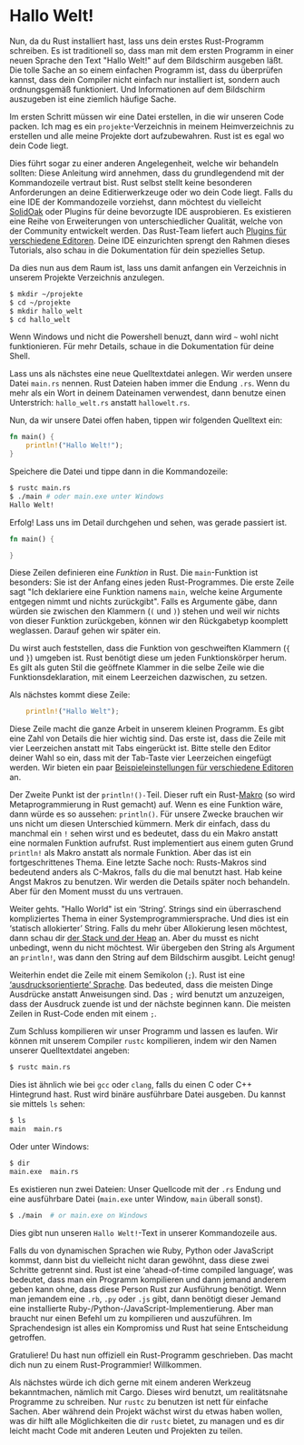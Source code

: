 # Hallo Welt!

Nun, da du Rust installiert hast, lass uns dein erstes Rust-Programm schreiben.
Es ist traditionell so, dass man mit dem ersten Programm in einer neuen Sprache
den Text "Hallo Welt!" auf dem Bildschirm ausgeben läßt. Die tolle Sache an so
einem einfachen Programm ist, dass du überprüfen kannst, dass dein Compiler
nicht einfach nur installiert ist, sondern auch ordnungsgemäß funktioniert.
Und Informationen auf dem Bildschirm auszugeben ist eine ziemlich häufige Sache.

Im ersten Schritt müssen wir eine Datei erstellen, in die wir unseren Code packen.
Ich mag es ein `projekte`-Verzeichnis in meinem Heimverzeichnis zu
erstellen und alle meine Projekte dort aufzubewahren. Rust ist es egal wo dein
Code liegt.

Dies führt sogar zu einer anderen Angelegenheit, welche wir behandeln sollten:
Diese Anleitung wird annehmen, dass du grundlegendend mit der Kommandozeile
vertraut bist. Rust selbst stellt keine besonderen Anforderungen an deine
Editierwerkzeuge oder wo dein Code liegt. Falls du eine IDE der Kommandozeile
vorziehst, dann möchtest du vielleicht [SolidOak][solidoak] oder Plugins für
deine bevorzugte IDE ausprobieren. Es existieren eine Reihe von Erweiterungen
von unterschiedlicher Qualität, welche von der Community entwickelt werden.
Das Rust-Team liefert auch [Plugins für verschiedene Editoren][plugins].
Deine IDE einzurichten sprengt den Rahmen dieses Tutorials, also schau in die
Dokumentation für dein spezielles Setup.

[solidoak]: https://github.com/oakes/SolidOak
[plugins]: https://github.com/rust-lang/rust/blob/master/src/etc/CONFIGS.md

Da dies nun aus dem Raum ist, lass uns damit anfangen ein Verzeichnis in unserem
Projekte Verzeichnis anzulegen.

```bash
$ mkdir ~/projekte
$ cd ~/projekte
$ mkdir hallo_welt
$ cd hallo_welt
```

Wenn Windows und nicht die Powershell benuzt, dann wird `~` wohl nicht
funktionieren. Für mehr Details, schaue in die Dokumentation für deine Shell.

Lass uns als nächstes eine neue Quelltextdatei anlegen. Wir werden unsere Datei
`main.rs` nennen. Rust Dateien haben immer die Endung `.rs`. Wenn du mehr
als ein Wort in deinem Dateinamen verwendest, dann benutze einen Unterstrich:
`hallo_welt.rs` anstatt `hallowelt.rs`.

Nun, da wir unsere Datei offen haben, tippen wir folgenden Quelltext ein:

```rust
fn main() {
    println!("Hallo Welt!");
}
```

Speichere die Datei und tippe dann in die Kommandozeile:

```bash
$ rustc main.rs
$ ./main # oder main.exe unter Windows
Hallo Welt!
```

Erfolg! Lass uns im Detail durchgehen und sehen, was gerade passiert ist.

```rust
fn main() {

}
```

Diese Zeilen definieren eine *Funktion* in Rust. Die `main`-Funktion ist
besonders: Sie ist der Anfang eines jeden Rust-Programmes. Die erste Zeile sagt
"Ich deklariere eine Funktion namens `main`, welche keine Argumente entgegen
nimmt und nichts zurückgibt". Falls es Argumente gäbe, dann würden sie zwischen
den Klammern (`(` und `)`) stehen und weil wir nichts von dieser Funktion
zurückgeben, können wir den Rückgabetyp koomplett weglassen. Darauf gehen
wir später ein.

Du wirst auch feststellen, dass die Funktion von geschweiften Klammern (`{` und
`}`) umgeben ist. Rust benötigt diese um jeden Funktionskörper herum. Es gilt
als guten Stil die geöffnete Klammer in die selbe Zeile wie die
Funktionsdeklaration, mit einem Leerzeichen dazwischen, zu setzen.

Als nächstes kommt diese Zeile:

```rust
    println!("Hallo Welt");
```

Diese Zeile macht die ganze Arbeit in unserem kleinen Programm. Es gibt eine
Zahl von Details die hier wichtig sind. Das erste ist, dass die Zeile mit
vier Leerzeichen anstatt mit Tabs eingerückt ist. Bitte stelle den Editor
deiner Wahl so ein, dass mit der Tab-Taste vier Leerzeichen eingefügt werden.
Wir bieten ein paar [Beispieleinstellungen für verschiedene Editoren][configs]
an.

[configs]: https://github.com/rust-lang/rust/tree/master/src/etc/CONFIGS.md

Der Zweite Punkt ist der `println!()-`Teil. Dieser ruft ein Rust-[Makro][macro]
(so wird Metaprogrammierung in Rust gemacht) auf. Wenn es eine
Funktion wäre, dann würde es so aussehen: `println()`. Für unsere Zwecke
brauchen wir uns nicht um diesen Unterschied kümmern. Merk dir einfach, dass du
manchmal ein `!` sehen wirst und es bedeutet, dass du ein Makro anstatt eine
normalen Funktion aufrufst. Rust implementiert aus einem guten Grund
`println!` als Makro anstatt als normale Funktion. Aber das ist ein
fortgeschrittenes Thema. Eine letzte Sache noch: Rusts-Makros sind bedeutend
anders als C-Makros, falls du die mal benutzt hast. Hab keine Angst Makros zu
benutzen. Wir werden die Details später noch behandeln. Aber für den Moment
musst du uns vertrauen.

[macro]: Makros.md

Weiter gehts. "Hallo World" ist ein ‘String’. Strings sind ein überraschend
kompliziertes Thema in einer Systemprogrammiersprache. Und dies ist ein
‘statisch allokierter’ String. Falls du mehr über Allokierung lesen möchtest,
dann schau dir [der Stack und der Heap][allocation] an. Aber du musst es nicht
unbedingt, wenn du nicht möchtest. Wir übergeben den String als Argument an
`println!`, was dann den String auf dem Bildschirm ausgibt. Leicht genug!

[allocation]: Der_Stack_Und_Der_Heap.md

Weiterhin endet die Zeile mit einem Semikolon (`;`). Rust ist eine
[‘ausdrucksorientierte’ Sprache][expression-oriented language]. Das bedeuted,
dass die meisten Dinge Ausdrücke anstatt Anweisungen sind. Das `;` wird
benutzt um anzuzeigen, dass der Ausdruck zuende ist und der nächste beginnen
kann. Die meisten Zeilen in Rust-Code enden mit einem `;`.

[expression-oriented language]: Glossar.md#ausdrucksorientierte-sprache

Zum Schluss kompilieren wir unser Programm und lassen es laufen.
Wir können mit unserem Compiler `rustc` kompilieren, indem wir den Namen
unserer Quelltextdatei angeben:

```bash
$ rustc main.rs
```

Dies ist ähnlich wie bei `gcc` oder `clang`, falls du einen C oder C++
Hintegrund hast. Rust wird binäre ausführbare Datei ausgeben.
Du kannst sie mittels `ls` sehen:

```bash
$ ls
main  main.rs
```

Oder unter Windows:

```bash
$ dir
main.exe  main.rs
```

Es existieren nun zwei Dateien: Unser Quellcode mit der `.rs` Endung und eine
ausführbare Datei (`main.exe` unter Window, `main` überall sonst).

```bash
$ ./main  # or main.exe on Windows
```

Dies gibt nun unseren `Hallo Welt!`-Text in unserer Kommandozeile aus.

Falls du von dynamischen Sprachen wie Ruby, Python oder JavaScript kommst, dann
bist du vielleicht nicht daran gewöhnt, dass diese zwei Schritte getrennt sind.
Rust ist eine ‘ahead-of-time compiled language’, was bedeutet, dass man ein
Programm kompilieren und dann jemand anderem geben kann ohne, dass diese
Person Rust zur Ausführung benötigt. Wenn man jemandem eine `.rb`, `.py` oder
`.js` gibt, dann benötigt dieser Jemand eine installierte
Ruby-/Python-/JavaScript-Implementierung. Aber man braucht nur einen Befehl um
zu kompilieren und auszuführen. Im Sprachendesign ist alles ein Kompromiss und
Rust hat seine Entscheidung getroffen.

Gratuliere! Du hast nun offiziell ein Rust-Programm geschrieben. Das macht dich
nun zu einem Rust-Programmier! Willkommen.

Als nächstes würde ich dich gerne mit einem anderen Werkzeug bekanntmachen, 
nämlich mit Cargo. Dieses wird benutzt, um realitätsnahe Programme zu
schreiben. Nur `rustc` zu benutzen ist nett für einfache Sachen. Aber während 
dein Projekt wächst wirst du etwas haben wollen, was dir hilft alle
Möglichkeiten die dir `rustc` bietet, zu managen und es dir leicht macht
Code mit anderen Leuten und Projekten zu teilen.
